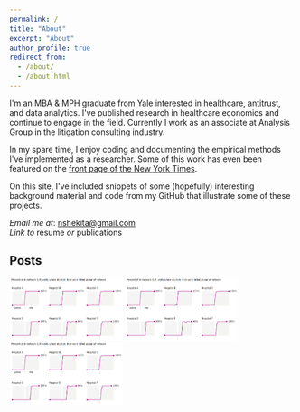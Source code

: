 ```yaml
---
permalink: /
title: "About"
excerpt: "About"
author_profile: true
redirect_from: 
  - /about/
  - /about.html
---
```

I'm an MBA & MPH graduate from Yale interested in healthcare, antitrust, and data analytics. I've published research in healthcare economics and continue to engage in the field. Currently I work as an associate at Analysis Group in the litigation consulting industry. 

In my spare time, I enjoy coding and documenting the empirical methods I've implemented as a researcher. Some of this work has even been featured on the [front page of the New York Times](https://www.nytimes.com/2017/07/24/upshot/the-company-behind-many-surprise-emergency-room-bills.html). 

On this site, I've included snippets of some (hopefully) interesting background material and code from my GitHub that illustrate some of these projects. 

*Email me at*: [nshekita@gmail.com](mailto:nshekita@gmail.com)    
*Link to* resume *or* publications


Posts
------

<p align="left">
  <a href="https://nathanshekita.github.io/."><img src="images/oon_rates_nyt.PNG" width="200" ></a>
  <a href="https://nathanshekita.github.io/."><img src="images/oon_rates_nyt.PNG" width="200" ></a>
  <a href="https://nathanshekita.github.io/."><img src="images/oon_rates_nyt.PNG" width="200" ></a>
</p>
